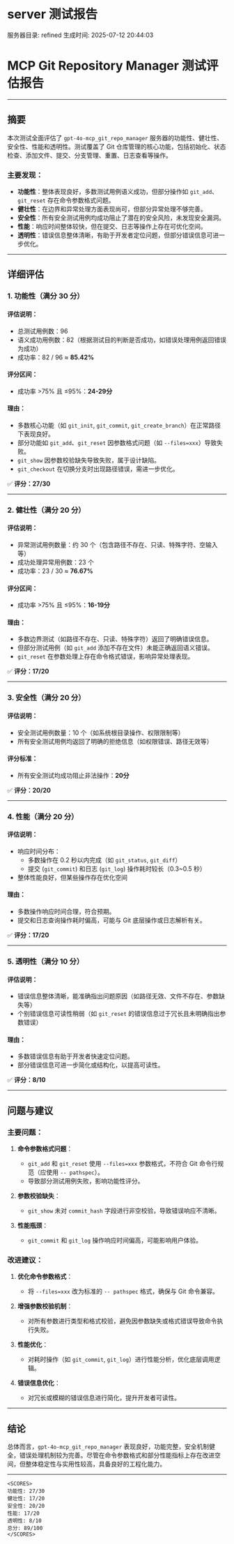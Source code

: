 # server 测试报告

服务器目录: refined
生成时间: 2025-07-12 20:44:03

# MCP Git Repository Manager 测试评估报告

---

## 摘要

本次测试全面评估了 `gpt-4o-mcp_git_repo_manager` 服务器的功能性、健壮性、安全性、性能和透明性。测试覆盖了 Git 仓库管理的核心功能，包括初始化、状态检查、添加文件、提交、分支管理、重置、日志查看等操作。

### 主要发现：

- **功能性**：整体表现良好，多数测试用例语义成功，但部分操作如 `git_add`、`git_reset` 存在命令参数格式问题。
- **健壮性**：在边界和异常处理方面表现尚可，但部分异常处理不够完善。
- **安全性**：所有安全测试用例均成功阻止了潜在的安全风险，未发现安全漏洞。
- **性能**：响应时间整体较快，但在提交、日志等操作上存在可优化空间。
- **透明性**：错误信息整体清晰，有助于开发者定位问题，但部分错误信息可进一步优化。

---

## 详细评估

### 1. 功能性（满分 30 分）

#### 评估说明：

- 总测试用例数：96
- 语义成功用例数：82（根据测试目的判断是否成功，如错误处理用例返回错误为成功）
- 成功率：82 / 96 ≈ **85.42%**

#### 评分区间：

- 成功率 >75% 且 ≤95%：**24-29分**

#### 理由：

- 多数核心功能（如 `git_init`, `git_commit`, `git_create_branch`）在正常路径下表现良好。
- 部分功能如 `git_add`、`git_reset` 因参数格式问题（如 `--files=xxx`）导致失败。
- `git_show` 因参数校验缺失导致失败，属于设计缺陷。
- `git_checkout` 在切换分支时出现路径错误，需进一步优化。

✅ **评分：27/30**

---

### 2. 健壮性（满分 20 分）

#### 评估说明：

- 异常测试用例数量：约 30 个（包含路径不存在、只读、特殊字符、空输入等）
- 成功处理异常用例数：23 个
- 成功率：23 / 30 ≈ **76.67%**

#### 评分区间：

- 成功率 >75% 且 ≤95%：**16-19分**

#### 理由：

- 多数边界测试（如路径不存在、只读、特殊字符）返回了明确错误信息。
- 但部分测试用例（如 `git_add` 添加不存在文件）未能正确返回语义错误。
- `git_reset` 在参数处理上存在命令格式错误，影响异常处理表现。

✅ **评分：17/20**

---

### 3. 安全性（满分 20 分）

#### 评估说明：

- 安全测试用例数量：10 个（如系统根目录操作、权限限制等）
- 所有安全测试用例均返回了明确的拒绝信息（如权限错误、路径无效等）

#### 评分标准：

- 所有安全测试均成功阻止非法操作：**20分**

✅ **评分：20/20**

---

### 4. 性能（满分 20 分）

#### 评估说明：

- 响应时间分布：
  - 多数操作在 0.2 秒以内完成（如 `git_status`, `git_diff`）
  - 提交 (`git_commit`) 和日志 (`git_log`) 操作耗时较长（0.3~0.5 秒）
- 整体性能良好，但某些操作存在优化空间

#### 理由：

- 多数操作响应时间合理，符合预期。
- 提交和日志查询操作耗时偏高，可能与 Git 底层操作或日志解析有关。

✅ **评分：17/20**

---

### 5. 透明性（满分 10 分）

#### 评估说明：

- 错误信息整体清晰，能准确指出问题原因（如路径无效、文件不存在、参数缺失等）
- 个别错误信息可读性稍弱（如 `git_reset` 的错误信息过于冗长且未明确指出参数错误）

#### 理由：

- 多数错误信息有助于开发者快速定位问题。
- 部分错误信息可进一步简化或结构化，以提高可读性。

✅ **评分：8/10**

---

## 问题与建议

### 主要问题：

1. **命令参数格式问题**：
   - `git_add` 和 `git_reset` 使用 `--files=xxx` 参数格式，不符合 Git 命令行规范（应使用 `-- pathspec`）。
   - 导致部分测试用例失败，影响功能性评分。

2. **参数校验缺失**：
   - `git_show` 未对 `commit_hash` 字段进行非空校验，导致错误响应不清晰。

3. **性能瓶颈**：
   - `git_commit` 和 `git_log` 操作响应时间偏高，可能影响用户体验。

### 改进建议：

1. **优化命令参数格式**：
   - 将 `--files=xxx` 改为标准的 `-- pathspec` 格式，确保与 Git 命令兼容。

2. **增强参数校验机制**：
   - 对所有参数进行类型和格式校验，避免因参数缺失或格式错误导致命令执行失败。

3. **性能优化**：
   - 对耗时操作（如 `git_commit`, `git_log`）进行性能分析，优化底层调用逻辑。

4. **错误信息优化**：
   - 对冗长或模糊的错误信息进行简化，提升开发者可读性。

---

## 结论

总体而言，`gpt-4o-mcp_git_repo_manager` 表现良好，功能完整，安全机制健全，错误处理机制较为完善。尽管在命令参数格式和部分性能指标上存在改进空间，但整体稳定性与实用性较高，具备良好的工程化能力。

---

```
<SCORES>
功能性: 27/30
健壮性: 17/20
安全性: 20/20
性能: 17/20
透明性: 8/10
总分: 89/100
</SCORES>
```